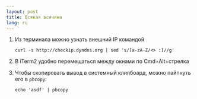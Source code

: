 ```yaml
---
layout: post
title: Всякая всячина 
lang: ru
---
```


1. Из терминала можно узнать внешний IP командой 

    `curl -s http://checkip.dyndns.org | sed 's/[a-zA-Z/<> :]//g'`

2. В iTerm2 удобно перемещаться между окнами по Cmd+Alt+стрелка
3. Чтобы скопировать вывод в системный клипбоард, можно пайпнуть его в `pbcopy`: 

    `echo 'asdf' | pbcopy`

